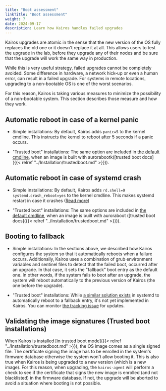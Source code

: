 ```yaml
---
title: "Boot assessment"
linkTitle: "Boot assessment"
weight: 7
date: 2024-09-17
description: Learn how Kairos handles failed upgrades
---
```


Kairos upgrades are atomic in the sense that the new version of the OS fully
replaces the old one or it doesn't replace it at all. This allows users to test
the upgrade in the lab, before they upgrade any of their nodes and be sure that
the upgrade will work the same way in production.

While this is very useful strategy, failed upgrades cannot be completely avoided.
Some difference in hardware, a network hick-up or even a human error, can result
in a failed upgrade. For systems in remote locations, upgrading to a non-bootable
OS is one of the worst scenarios.

For this reason, Kairos is taking various measures to minimize the possibility of
a non-bootable system. This section describes those measure and how they work.

## Automatic reboot in case of a kernel panic

- Simple installations:
  By default, Kairos adds `panic=5` to the kernel cmdline. This instructs the kernel to reboot after 5 seconds if a panic occurs.

- "Trusted boot" installations:
  The same option are included in [the default cmdline](https://github.com/kairos-io/AuroraBoot/blob/5d5bd2742520d654cd1bb865864acc3d37c43e57/pkg/constants/constants.go#L77), when an image is built with aurorabootk([trusted boot docs]({{< relref "../Installation/trustedboot.md" >}})).

## Automatic reboot in case of systemd crash

- Simple installations:
  By default, Kairos adds `rd.shell=0 systemd.crash_reboot=yes` to the kernel cmdline. This makes systemd restart in case it crashes ([Read more](https://www.freedesktop.org/software/systemd/man/249/systemd.html#systemd.crash_reboot))

- "Trusted boot" installations:
  The same options are included in [the default cmdline](https://github.com/kairos-io/AuroraBoot/blob/5d5bd2742520d654cd1bb865864acc3d37c43e57/pkg/constants/constants.go#L77), when an image is built with auroraboot ([trusted boot docs]({{< relref "../Installation/trustedboot.md" >}})).

## Booting to fallback

- Simple installations:
  In the sections above, we described how Kairos configures the system so that it automatically reboots when a failure occurs.
  Additionally, Kairos uses a combination of grub environment variables and sentinel files to detect that the failed boot,
  occurred after an upgrade. In that case, it sets the "fallback" boot entry as the default one.
  In other words, if the system fails to boot after an upgrade, the system will reboot automatically to the previous version
  of Kairos (the one before the upgrade).

- "Trusted boot" installations:
  While [a similar solution exists](https://systemd.io/AUTOMATIC_BOOT_ASSESSMENT/) in systemd to automatically reboot to a fallback entry, it's not yet implemented in Kairos. You can monitor [the tracking issue](https://github.com/kairos-io/kairos/issues/2864) for updates.

## Validating the image signatures (Trusted boot installations)

When Kairos is installed [in trusted boot mode]({{< relref "../Installation/trustedboot.md" >}}), the OS image comes as a single signed file. The certificate signing the image has to be enrolled in the system's firmware database otherwise the system won't allow booting it. This is also true when Kairos is being upgraded to a new version (which is a new image). For this reason, when upgrading, the `kairos-agent` will perform a check to see if the certificate that signs the new image is enrolled (and not blacklisted) in the firmware database. If not, the upgrade will be aborted to avoid a situation where booting is not possible.
